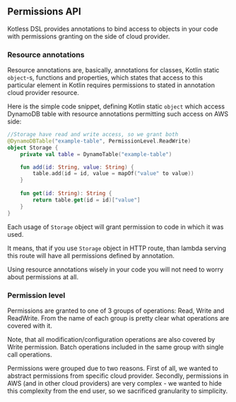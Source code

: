 ## Permissions API
Kotless DSL provides annotations to bind access to objects in your code
with permissions granting on the side of cloud provider.

### Resource annotations

Resource annotations are, basically, annotations for classes, Kotlin static 
`object`-s, functions and properties, which states that access to this particular
element in Kotlin requires permissions to stated in annotation cloud provider resource.

Here is the simple code snippet, defining Kotlin static `object` which access DynamoDB
table with resource annotations permitting such access on AWS side:

```kotlin
//Storage have read and write access, so we grant both
@DynamoDBTable("example-table", PermissionLevel.ReadWrite)
object Storage {
    private val table = DynamoTable("example-table")

    fun add(id: String, value: String) {
        table.add(id = id, value = mapOf("value" to value))
    }
    
    fun get(id: String): String {
        return table.get(id = id)["value"]
    }
}
```

Each usage of `Storage` object will grant permission to code in which it was used.

It means, that if you use `Storage` object in HTTP route, than lambda serving this route
will have all permissions defined by annotation.

Using resource annotations wisely in your code you will not need to worry about permissions at all.

### Permission level

Permissions are granted to one of 3 groups of operations: Read, Write and ReadWrite. 
From the name of each group is pretty clear what operations are covered with it. 

Note, that all modification/configuration operations are also covered by Write permission. 
Batch operations included in the same group with single call operations.

Permissions were grouped due to two reasons. First of all, we wanted to abstract
permissions from specific cloud provider. Secondly, permissions in AWS (and in other
cloud providers) are very complex - we wanted to hide this complexity from the end
user, so we sacrificed granularity to simplicity.

